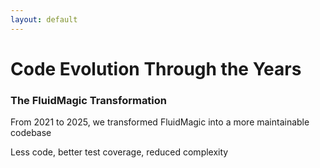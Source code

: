 ```yaml
---
layout: default
---
```


# Code Evolution Through the Years

<CodeEvolution height="350px" />

<div class="mt-6 text-center opacity-80">
  <h3>The FluidMagic Transformation</h3>
  <p class="mt-2">From 2021 to 2025, we transformed FluidMagic into a more maintainable codebase</p>
  <p class="text-sm opacity-70 mt-2">Less code, better test coverage, reduced complexity</p>
</div>

<!--
This slide shows how the codebase has evolved over the FluidMagic project lifecycle:

- We started with a massive 90K+ lines of code in late 2021
- Through strategic refactoring, we've reduced the codebase size by 28% while adding features
- Test coverage increased dramatically from 15% to 85%
- Code complexity (measured by cyclomatic complexity) was reduced by 29%

The interactive chart allows you to hover over specific points in time to see the exact metrics.
-->